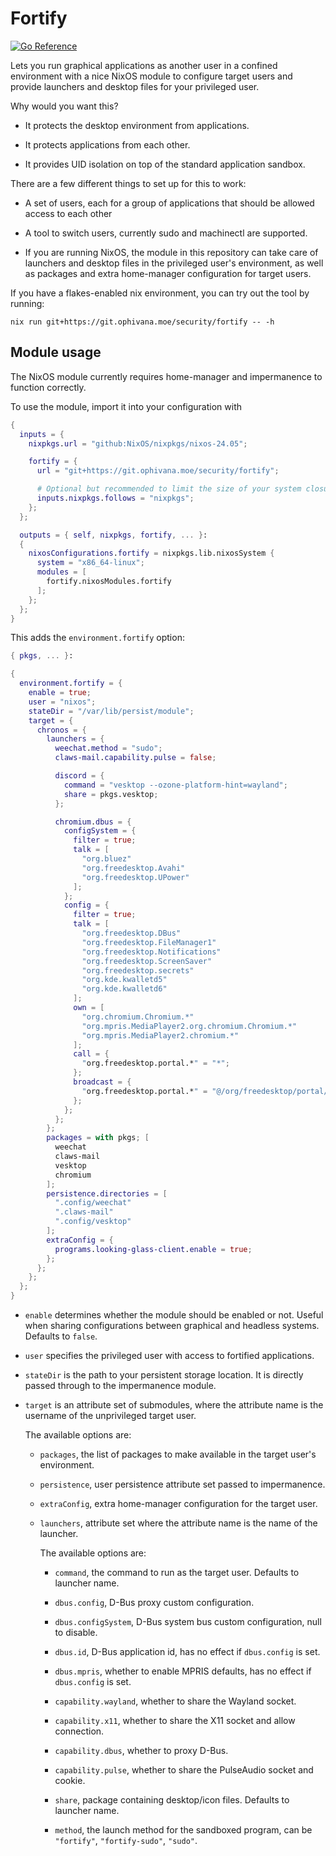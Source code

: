 Fortify
=======

[![Go Reference](https://pkg.go.dev/badge/git.ophivana.moe/security/fortify.svg)](https://pkg.go.dev/git.ophivana.moe/security/fortify)

Lets you run graphical applications as another user in a confined environment with a nice NixOS
module to configure target users and provide launchers and desktop files for your privileged user.

Why would you want this?

- It protects the desktop environment from applications.

- It protects applications from each other.

- It provides UID isolation on top of the standard application sandbox.

There are a few different things to set up for this to work:

- A set of users, each for a group of applications that should be allowed access to each other

- A tool to switch users, currently sudo and machinectl are supported.

- If you are running NixOS, the module in this repository can take care of launchers and desktop files in the privileged
  user's environment, as well as packages and extra home-manager configuration for target users.

If you have a flakes-enabled nix environment, you can try out the tool by running:

```shell
nix run git+https://git.ophivana.moe/security/fortify -- -h
```

## Module usage

The NixOS module currently requires home-manager and impermanence to function correctly.

To use the module, import it into your configuration with

```nix
{
  inputs = {
    nixpkgs.url = "github:NixOS/nixpkgs/nixos-24.05";

    fortify = {
      url = "git+https://git.ophivana.moe/security/fortify";

      # Optional but recommended to limit the size of your system closure.
      inputs.nixpkgs.follows = "nixpkgs";
    };
  };

  outputs = { self, nixpkgs, fortify, ... }:
  {
    nixosConfigurations.fortify = nixpkgs.lib.nixosSystem {
      system = "x86_64-linux";
      modules = [
        fortify.nixosModules.fortify
      ];
    };
  };
}
```

This adds the `environment.fortify` option:

```nix
{ pkgs, ... }:

{
  environment.fortify = {
    enable = true;
    user = "nixos";
    stateDir = "/var/lib/persist/module";
    target = {
      chronos = {
        launchers = {
          weechat.method = "sudo";
          claws-mail.capability.pulse = false;

          discord = {
            command = "vesktop --ozone-platform-hint=wayland";
            share = pkgs.vesktop;
          };

          chromium.dbus = {
            configSystem = {
              filter = true;
              talk = [
                "org.bluez"
                "org.freedesktop.Avahi"
                "org.freedesktop.UPower"
              ];
            };
            config = {
              filter = true;
              talk = [
                "org.freedesktop.DBus"
                "org.freedesktop.FileManager1"
                "org.freedesktop.Notifications"
                "org.freedesktop.ScreenSaver"
                "org.freedesktop.secrets"
                "org.kde.kwalletd5"    
                "org.kde.kwalletd6"
              ];   
              own = [
                "org.chromium.Chromium.*"
                "org.mpris.MediaPlayer2.org.chromium.Chromium.*"
                "org.mpris.MediaPlayer2.chromium.*"
              ];
              call = {
                "org.freedesktop.portal.*" = "*";
              };
              broadcast = {
                "org.freedesktop.portal.*" = "@/org/freedesktop/portal/*";
              };
            };
          };
        };
        packages = with pkgs; [
          weechat
          claws-mail
          vesktop
          chromium
        ];
        persistence.directories = [
          ".config/weechat"
          ".claws-mail"
          ".config/vesktop"
        ];
        extraConfig = {
          programs.looking-glass-client.enable = true;
        };
      };
    };
  };
}
```

* `enable` determines whether the module should be enabled or not. Useful when sharing configurations between graphical
  and headless systems. Defaults to `false`.

* `user` specifies the privileged user with access to fortified applications.

* `stateDir` is the path to your persistent storage location. It is directly passed through to the impermanence module.

* `target` is an attribute set of submodules, where the attribute name is the username of the unprivileged target user.

  The available options are:

    * `packages`, the list of packages to make available in the target user's environment.

    * `persistence`, user persistence attribute set passed to impermanence.

    * `extraConfig`, extra home-manager configuration for the target user.

    * `launchers`, attribute set where the attribute name is the name of the launcher.

      The available options are:

        * `command`, the command to run as the target user. Defaults to launcher name.

        * `dbus.config`, D-Bus proxy custom configuration.

        * `dbus.configSystem`, D-Bus system bus custom configuration, null to disable.

        * `dbus.id`, D-Bus application id, has no effect if `dbus.config` is set.

        * `dbus.mpris`, whether to enable MPRIS defaults, has no effect if `dbus.config` is set.

        * `capability.wayland`, whether to share the Wayland socket.

        * `capability.x11`, whether to share the X11 socket and allow connection.

        * `capability.dbus`, whether to proxy D-Bus.

        * `capability.pulse`, whether to share the PulseAudio socket and cookie.

        * `share`, package containing desktop/icon files. Defaults to launcher name.

        * `method`, the launch method for the sandboxed program, can be `"fortify"`, `"fortify-sudo"`, `"sudo"`.
